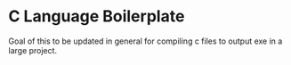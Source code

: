 # C Language Boilerplate

Goal of this to be updated in general for compiling c files to output exe in a large project.
